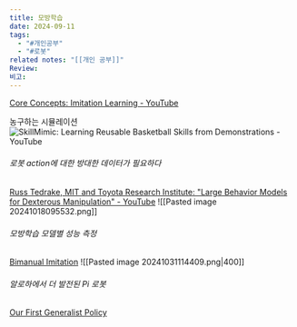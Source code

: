 ```yaml
---
title: 모방학습
date: 2024-09-11
tags:
  - "#개인공부"
  - "#로봇"
related notes: "[[개인 공부]]"
Review: 
비고:
---
```


[Core Concepts: Imitation Learning - YouTube](https://www.youtube.com/watch?v=GDmhrAHxgQE&ab_channel=SanjibanChoudhury)

농구하는 시뮬레이션
![SkillMimic: Learning Reusable Basketball Skills from Demonstrations - YouTube](https://www.youtube.com/watch?v=j1smsXilUGM&ab_channel=IngridYu)

###### 로봇 action에 대한 방대한 데이터가 필요하다
[Russ Tedrake, MIT and Toyota Research Institute: "Large Behavior Models for Dexterous Manipulation" - YouTube](https://youtu.be/y05L6pYWBc0?si=BIoT12bindYv24op)
![[Pasted image 20241018095532.png]]

###### 모방학습 모델별 성능 측정
[Bimanual Imitation](https://bimanual-imitation.github.io/)
![[Pasted image 20241031114409.png|400]]

###### 알로하에서 더 발전된 Pi 로봇
[Our First Generalist Policy](https://www.physicalintelligence.company/blog/pi0)